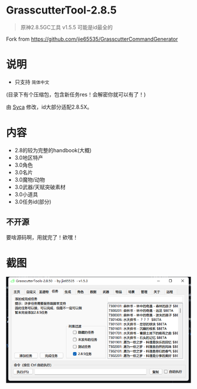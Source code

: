 # GrasscutterTool-2.8.5
> 原神2.8.5GC工具 v1.5.5
> 可能是id最全的

Fork from https://github.com/jie65535/GrasscutterCommandGenerator

# 说明
 - 只支持 `简体中文`

(目录下有个压缩包，包含新任务res！会解密你就可以有了！)

由 [Syca](https://github.com/Sycamore0) 修改，id大部分适配2.8.5X。

# 内容
 - 2.8的较为完整的handbook(大概)
 - 3.0地区特产
 - 3.0角色
 - 3.0名片
 - 3.0魔物/动物
 - 3.0武器/天赋突破素材
 - 3.0小道具
 - 3.0任务id(部分)

## 不开源
要啥源码啊，用就完了！欸嘿！

# 截图
![image](https://github.com/Sycamore0/Sycamore0/blob/api/peoject/M85O6Y%7D2RGUX2QR%7BLBF%60ACX.png?raw=true)
